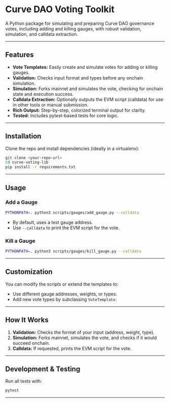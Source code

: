 # Curve DAO Voting Toolkit

A Python package for simulating and preparing Curve DAO governance votes, including adding and killing gauges, with robust validation, simulation, and calldata extraction.

---

## Features

- **Vote Templates:** Easily create and simulate votes for adding or killing gauges.
- **Validation:** Checks input format and types before any onchain simulation.
- **Simulation:** Forks mainnet and simulates the vote, checking for onchain state and execution success.
- **Calldata Extraction:** Optionally outputs the EVM script (calldata) for use in other tools or manual submission.
- **Rich Output:** Step-by-step, colorized terminal output for clarity.
- **Tested:** Includes pytest-based tests for core logic.

---

## Installation

Clone the repo and install dependencies (ideally in a virtualenv):

```sh
git clone <your-repo-url>
cd curve-voting-lib
pip install -r requirements.txt
```

---

## Usage

### Add a Gauge

```sh
PYTHONPATH=. python3 scripts/gauges/add_gauge.py --calldata
```

- By default, uses a test gauge address.  
- Use `--calldata` to print the EVM script for the vote.

### Kill a Gauge

```sh
PYTHONPATH=. python3 scripts/gauges/kill_gauge.py --calldata
```

---

## Customization

You can modify the scripts or extend the templates to:
- Use different gauge addresses, weights, or types.
- Add new vote types by subclassing `VoteTemplate`.

---

## How It Works

1. **Validation:** Checks the format of your input (address, weight, type).
2. **Simulation:** Forks mainnet, simulates the vote, and checks if it would succeed onchain.
3. **Calldata:** If requested, prints the EVM script for the vote.

---

## Development & Testing

Run all tests with:

```sh
pytest
```

---